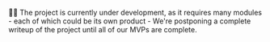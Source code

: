 :construction_worker_man: The project is currently under development, as it requires many modules - each of which could be its own product - We're postponing a complete writeup of the project until all of our MVPs are complete. 
